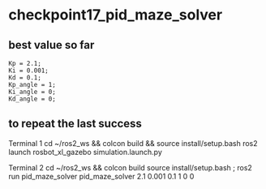 # checkpoint17_pid_maze_solver

## best value so far
    Kp = 2.1;
    Ki = 0.001;
    Kd = 0.1;
    Kp_angle = 1;
    Ki_angle = 0; 
    Kd_angle = 0; 

## to repeat the last success
Terminal 1
cd ~/ros2_ws && colcon build && source install/setup.bash
ros2 launch rosbot_xl_gazebo simulation.launch.py

Terminal 2
cd ~/ros2_ws && colcon build 
source install/setup.bash ; ros2 run pid_maze_solver pid_maze_solver 2.1 0.001 0.1 1 0 0

